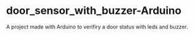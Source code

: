 # door_sensor_with_buzzer-Arduino
A project made with Arduino to verifiry a door status with leds and buzzer.
